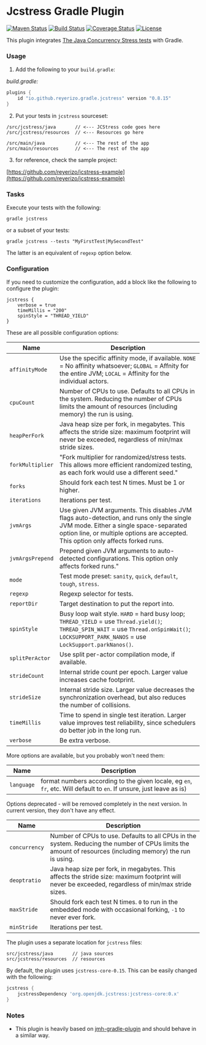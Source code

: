 # Jcstress Gradle Plugin

[![Maven Status](https://maven-badges.herokuapp.com/maven-central/io.github.reyerizo.gradle/jcstress-gradle-plugin/badge.svg?style=flat)](https://mvnrepository.com/artifact/io.github.reyerizo.gradle/jcstress-gradle-plugin)
[![Build Status](https://github.com/reyerizo/jcstress-gradle-plugin/actions/workflows/gradle.yml/badge.svg)](https://github.com/reyerizo/jcstress-gradle-plugin/actions/workflows/gradle.yml)
[![Coverage Status](https://coveralls.io/repos/github/reyerizo/jcstress-gradle-plugin/badge.svg?branch=master)](https://coveralls.io/github/reyerizo/jcstress-gradle-plugin?branch=master)
[![License](https://img.shields.io/badge/License-Apache%202.0-blue.svg)](https://opensource.org/licenses/Apache-2.0)

This plugin integrates [The Java Concurrency Stress tests](http://openjdk.java.net/projects/code-tools/jcstress) with Gradle.

### Usage

1. Add the following to your `build.gradle`:

_build.gradle:_
```groovy
plugins {
    id "io.github.reyerizo.gradle.jcstress" version "0.8.15"
}
```

2. Put your tests in `jcstress` sourceset:

```
/src/jcstress/java       // <--- JCStress code goes here
/src/jcstress/resources  // <--- Resources go here

/src/main/java           // <--- The rest of the app
/src/main/resources      // <--- The rest of the app
```

3. for reference, check the sample project: 

[https://github.com/reyerizo/jcstress-example](https://github.com/reyerizo/jcstress-example)


### Tasks

Execute your tests with the following:

```
gradle jcstress
```

or a subset of your tests:

```
gradle jcstress --tests "MyFirstTest|MySecondTest"
```

The latter is an equivalent of `regexp` option below.

### Configuration

If you need to customize the configuration, add a block like the following to configure the plugin:

```
jcstress {
    verbose = true
    timeMillis = "200"
    spinStyle = "THREAD_YIELD"
}
```

These are all possible configuration options:

| Name               | Description                                                                                                                                                                                                              |
|--------------------|--------------------------------------------------------------------------------------------------------------------------------------------------------------------------------------------------------------------------|
| `affinityMode`   | Use the specific affinity mode, if available. `NONE` = No affinity whatsoever; `GLOBAL` = Affnity for the entire JVM; `LOCAL` = Affinity for the individual actors.                                                      |
| `cpuCount`       | Number of CPUs to use. Defaults to all CPUs in the system. Reducing the number of CPUs limits the amount of resources (including memory) the run is using.                                                               |
| `heapPerFork`    | Java heap size per fork, in megabytes. This affects the stride size: maximum footprint will never be exceeded, regardless of min/max stride sizes.                                                                       |
| `forkMultiplier` | "Fork multiplier for randomized/stress tests. This allows more efficient randomized testing, as each fork would use a different seed."                                                                                   |
| `forks`          | Should fork each test N times. Must be 1 or higher.                                                                                                                                                                      |
| `iterations`     | Iterations per test.                                                                                                                                                                                                     |
| `jvmArgs`        | Use given JVM arguments. This disables JVM flags auto-detection, and runs only the single JVM mode. Either a single space-separated option line, or multiple options are accepted. This option only affects forked runs. |
| `jvmArgsPrepend` | Prepend given JVM arguments to auto-detected configurations. This option only affects forked runs."                                                                                                                      |
| `mode`           | Test mode preset: `sanity`, `quick`, `default`, `tough`, `stress`.                                                                                                                                                       |
| `regexp`         | Regexp selector for tests.                                                                                                                                                                                               |
| `reportDir`      | Target destination to put the report into.                                                                                                                                                                               |
| `spinStyle`      | Busy loop wait style. `HARD` = hard busy loop; `THREAD_YIELD` = use `Thread.yield()`; `THREAD_SPIN_WAIT` = use `Thread.onSpinWait()`; `LOCKSUPPORT_PARK_NANOS` = use `LockSupport.parkNanos()`.                          |
| `splitPerActor`  | Use split per-actor compilation mode, if available.                                                                                                                                                                      |
| `strideCount`    | Internal stride count per epoch. Larger value increases cache footprint.                                                                                                                                                 |
| `strideSize`     | Internal stride size. Larger value decreases the synchronization overhead, but also reduces the number of collisions.                                                                                                    |
| `timeMillis`     | Time to spend in single test iteration. Larger value improves test reliability, since schedulers do better job in the long run.                                                                                          |
| `verbose`        | Be extra verbose.                                                                                                                                                                                                        |


More options are available, but you probably won't need them:

| Name | Description |
| --- | --- |
| `language` | format numbers according to the given locale, eg `en`, `fr`, etc. Will default to `en`. If unsure, just leave as is) |

Options deprecated - will be removed completely in the next version. In current version, they don't have any effect.

| Name          | Description                                                                                                                                                                |
|---------------|----------------------------------------------------------------------------------------------------------------------------------------------------------------------------|
| `concurrency` | Number of CPUs to use. Defaults to all CPUs in the system. Reducing the number of CPUs limits the amount of resources (including memory) the run is using.                 |
| `deoptratio`  | Java heap size per fork, in megabytes. This affects the stride size: maximum footprint will never be exceeded, regardless of min/max stride sizes.                         |
| `maxStride`   | Should fork each test N times. `0` to run in the embedded mode with occasional forking, `-1` to never ever fork.                                                           |
| `minStride`   | Iterations per test.                                                                                                                                                       |

The plugin uses a separate location for `jcstress` files:

```
src/jcstress/java       // java sources
src/jcstress/resources  // resources
```

By default, the plugin uses `jcstress-core-0.15`. This can be easily changed with the following:

```groovy
jcstress {
    jcstressDependency 'org.openjdk.jcstress:jcstress-core:0.x'
}
```

### Notes

- This plugin is heavily based on [jmh-gradle-plugin](https://github.com/melix/jmh-gradle-plugin) and should behave in a similar way.
